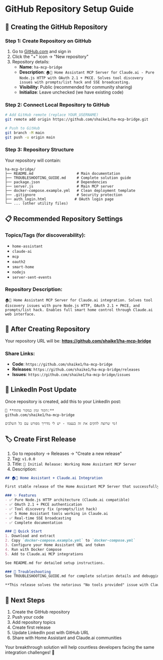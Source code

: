 # GitHub Repository Setup Guide

## 🚀 Creating the GitHub Repository

### Step 1: Create Repository on GitHub
1. Go to [GitHub.com](https://github.com) and sign in
2. Click the "+" icon → "New repository"
3. Repository details:
   - **Name**: `ha-mcp-bridge`
   - **Description**: `🏠🤖 Home Assistant MCP Server for Claude.ai - Pure Node.js HTTP with OAuth 2.1 + PKCE. Solves tool discovery issues with prompts/list hack and SSE broadcasting.`
   - **Visibility**: Public (recommended for community sharing)
   - **Initialize**: Leave unchecked (we have existing code)

### Step 2: Connect Local Repository to GitHub
```bash
# Add GitHub remote (replace YOUR_USERNAME)
git remote add origin https://github.com/shaike1/ha-mcp-bridge.git

# Push to GitHub
git branch -M main
git push -u origin main
```

### Step 3: Repository Structure
Your repository will contain:
```
ha-mcp-bridge/
├── README.md                    # Main documentation
├── TROUBLESHOOTING_GUIDE.md     # Complete solution guide
├── package.json                 # Dependencies
├── server.js                    # Main MCP server
├── docker-compose.example.yml   # Clean deployment template
├── .gitignore                   # Security protection
├── auth_login.html             # OAuth login page
└── ... (other utility files)
```

## 📋 Recommended Repository Settings

### Topics/Tags (for discoverability):
- `home-assistant`
- `claude-ai` 
- `mcp`
- `oauth2`
- `smart-home`
- `nodejs`
- `server-sent-events`

### Repository Description:
```
🏠🤖 Home Assistant MCP Server for Claude.ai integration. Solves tool discovery issues with pure Node.js HTTP, OAuth 2.1 + PKCE, and prompts/list hack. Enables full smart home control through Claude.ai web interface.
```

## 🔗 After Creating Repository

Your repository URL will be:
**https://github.com/shaike1/ha-mcp-bridge**

### Share Links:
- **Code**: `https://github.com/shaike1/ha-mcp-bridge`
- **Releases**: `https://github.com/shaike1/ha-mcp-bridge/releases`
- **Issues**: `https://github.com/shaike1/ha-mcp-bridge/issues`

## 📢 LinkedIn Post Update
Once repository is created, add this to your LinkedIn post:

```hebrew
🔗 **הקוד זמין כמקור פתוח:**
github.com/shaike1/ha-mcp-bridge

מי שרוצה להקים את זה בעצמו - יש לי מדריך מפורט עם כל השלבים!
```

## 🏷️ Create First Release
1. Go to repository → Releases → "Create a new release"
2. Tag: `v1.0.0`
3. Title: `🎉 Initial Release: Working Home Assistant MCP Server`
4. Description:
```markdown
## 🏠🤖 Home Assistant + Claude.ai Integration

First stable release of the Home Assistant MCP Server that successfully integrates with Claude.ai web interface.

### ✨ Features
- ✅ Pure Node.js HTTP architecture (Claude.ai compatible)
- ✅ OAuth 2.1 + PKCE authentication
- ✅ Tool discovery fix (prompts/list hack)
- ✅ 5 Home Assistant tools working in Claude.ai
- ✅ Real-time SSE broadcasting
- ✅ Complete documentation

### 🚀 Quick Start
1. Download and extract
2. Copy `docker-compose.example.yml` to `docker-compose.yml`
3. Configure your Home Assistant URL and token
4. Run with Docker Compose
5. Add to Claude.ai MCP integrations

See README.md for detailed setup instructions.

### 🐛 Troubleshooting
See TROUBLESHOOTING_GUIDE.md for complete solution details and debugging steps.

**This release solves the notorious "No tools provided" issue with Claude.ai MCP integrations!** 🎉
```

## 🎯 Next Steps
1. Create the GitHub repository
2. Push your code
3. Add repository topics
4. Create first release
5. Update LinkedIn post with GitHub URL
6. Share with Home Assistant and Claude.ai communities

Your breakthrough solution will help countless developers facing the same integration challenges! 🌟